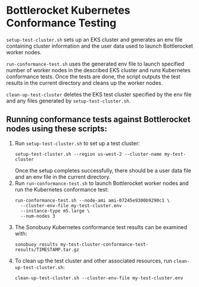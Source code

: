 # Bottlerocket Kubernetes Conformance Testing
`setup-test-cluster.sh` sets up an EKS cluster and generates an env file containing cluster information and the user data used to launch Bottlerocket worker nodes.
 
`run-conformance-test.sh` uses the generated env file to launch specified number of worker nodes in the described EKS cluster and runs Kubernetes conformance tests.
Once the tests are done, the script outputs the test results in the current directory and cleans up the worker nodes.

`clean-up-test-cluster` deletes the EKS test cluster specified by the env file and any files generated by `setup-test-cluster.sh`.
 
## Running conformance tests against Bottlerocket nodes using these scripts:
1. Run `setup-test-cluster.sh` to set up a test cluster:
   ```
   setup-test-cluster.sh --region us-west-2 --cluster-name my-test-cluster
   ```
   Once the setup completes successfully, there should be a user data file and an env file in the current directory.
2. Run `run-conformance-test.sh` to launch Bottlerocket worker nodes and run the Kubernetes conformance test:
   ```
   run-conformance-test.sh --node-ami ami-07245e9300b9290c1 \
     --cluster-env-file my-test-cluster.env 
     --instance-type m5.large \
     --num-nodes 3
   ```
3. The Sonobuoy Kubernetes conformance test results can be examined with:
   ```
   sonobuoy results my-test-cluster-conformance-test-results/TIMESTAMP.tar.gz
   ```
4. To clean up the test cluster and other associated resources, run `clean-up-test-cluster.sh`:
   ```
   clean-up-test-cluster.sh --cluster-env-file my-test-cluster.env
   ```

